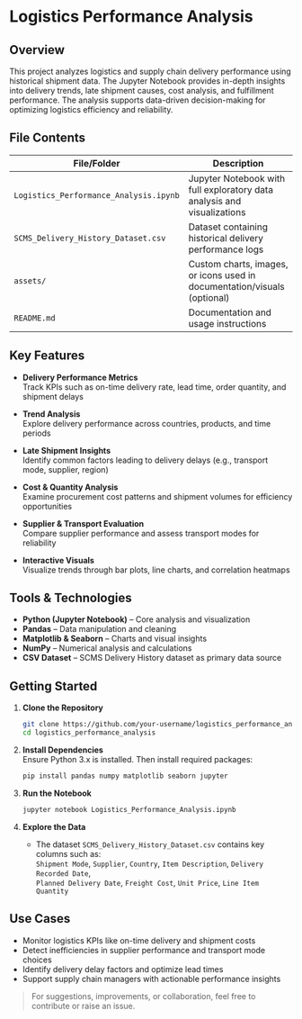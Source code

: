 # Logistics Performance Analysis

## Overview

This project analyzes logistics and supply chain delivery performance using historical shipment data. The Jupyter Notebook provides in-depth insights into delivery trends, late shipment causes, cost analysis, and fulfillment performance. The analysis supports data-driven decision-making for optimizing logistics efficiency and reliability.

## File Contents

| File/Folder                          | Description                                                                 |
|--------------------------------------|-----------------------------------------------------------------------------|
| `Logistics_Performance_Analysis.ipynb` | Jupyter Notebook with full exploratory data analysis and visualizations     |
| `SCMS_Delivery_History_Dataset.csv`   | Dataset containing historical delivery performance logs                     |
| `assets/`                             | Custom charts, images, or icons used in documentation/visuals (optional)    |
| `README.md`                           | Documentation and usage instructions                                        |

## Key Features

- **Delivery Performance Metrics**  
  Track KPIs such as on-time delivery rate, lead time, order quantity, and shipment delays  

- **Trend Analysis**  
  Explore delivery performance across countries, products, and time periods  

- **Late Shipment Insights**  
  Identify common factors leading to delivery delays (e.g., transport mode, supplier, region)  

- **Cost & Quantity Analysis**  
  Examine procurement cost patterns and shipment volumes for efficiency opportunities  

- **Supplier & Transport Evaluation**  
  Compare supplier performance and assess transport modes for reliability  

- **Interactive Visuals**  
  Visualize trends through bar plots, line charts, and correlation heatmaps  

## Tools & Technologies

- **Python (Jupyter Notebook)** – Core analysis and visualization  
- **Pandas** – Data manipulation and cleaning  
- **Matplotlib & Seaborn** – Charts and visual insights  
- **NumPy** – Numerical analysis and calculations  
- **CSV Dataset** – SCMS Delivery History dataset as primary data source  

## Getting Started

1. **Clone the Repository**  
    ```bash
    git clone https://github.com/your-username/logistics_performance_analysis.git
    cd logistics_performance_analysis
    ```

2. **Install Dependencies**  
   Ensure Python 3.x is installed. Then install required packages:  
    ```bash
    pip install pandas numpy matplotlib seaborn jupyter
    ```

3. **Run the Notebook**  
    ```bash
    jupyter notebook Logistics_Performance_Analysis.ipynb
    ```

4. **Explore the Data**  
   - The dataset `SCMS_Delivery_History_Dataset.csv` contains key columns such as:  
     `Shipment Mode`, `Supplier`, `Country`, `Item Description`, `Delivery Recorded Date`,  
     `Planned Delivery Date`, `Freight Cost`, `Unit Price`, `Line Item Quantity`  

## Use Cases

- Monitor logistics KPIs like on-time delivery and shipment costs  
- Detect inefficiencies in supplier performance and transport mode choices  
- Identify delivery delay factors and optimize lead times  
- Support supply chain managers with actionable performance insights  

> For suggestions, improvements, or collaboration, feel free to contribute or raise an issue.

